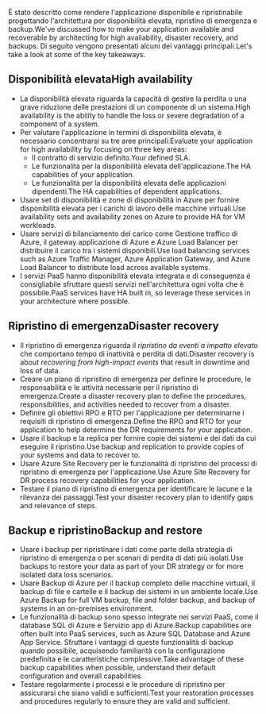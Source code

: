 <span data-ttu-id="42a18-101">È stato descritto come rendere l'applicazione disponibile e ripristinabile progettando l'architettura per disponibilità elevata, ripristino di emergenza e backup.</span><span class="sxs-lookup"><span data-stu-id="42a18-101">We've discussed how to make your application available and recoverable by architecting for high availability, disaster recovery, and backups.</span></span> <span data-ttu-id="42a18-102">Di seguito vengono presentati alcuni dei vantaggi principali.</span><span class="sxs-lookup"><span data-stu-id="42a18-102">Let's take a look at some of the key takeaways.</span></span>

## <a name="high-availability"></a><span data-ttu-id="42a18-103">Disponibilità elevata</span><span class="sxs-lookup"><span data-stu-id="42a18-103">High availability</span></span>

- <span data-ttu-id="42a18-104">La disponibilità elevata riguarda la capacità di gestire la perdita o una grave riduzione delle prestazioni di un componente di un sistema.</span><span class="sxs-lookup"><span data-stu-id="42a18-104">High availability is the ability to handle the loss or severe degradation of a component of a system.</span></span>
- <span data-ttu-id="42a18-105">Per valutare l'applicazione in termini di disponibilità elevata, è necessario concentrarsi su tre aree principali:</span><span class="sxs-lookup"><span data-stu-id="42a18-105">Evaluate your application for high availability by focusing on three key areas:</span></span>
  - <span data-ttu-id="42a18-106">Il contratto di servizio definito.</span><span class="sxs-lookup"><span data-stu-id="42a18-106">Your defined SLA.</span></span>
  - <span data-ttu-id="42a18-107">Le funzionalità per la disponibilità elevata dell'applicazione.</span><span class="sxs-lookup"><span data-stu-id="42a18-107">The HA capabilities of your application.</span></span>
  - <span data-ttu-id="42a18-108">Le funzionalità per la disponibilità elevata delle applicazioni dipendenti.</span><span class="sxs-lookup"><span data-stu-id="42a18-108">The HA capabilities of dependent applications.</span></span>
- <span data-ttu-id="42a18-109">Usare set di disponibilità e zone di disponibilità in Azure per fornire disponibilità elevata per i carichi di lavoro delle macchine virtuali.</span><span class="sxs-lookup"><span data-stu-id="42a18-109">Use availability sets and availability zones on Azure to provide HA for VM workloads.</span></span>
- <span data-ttu-id="42a18-110">Usare servizi di bilanciamento del carico come Gestione traffico di Azure, il gateway applicazione di Azure e Azure Load Balancer per distribuire il carico tra i sistemi disponibili.</span><span class="sxs-lookup"><span data-stu-id="42a18-110">Use load balancing services such as Azure Traffic Manager, Azure Application Gateway, and Azure Load Balancer to distribute load across available systems.</span></span>
- <span data-ttu-id="42a18-111">I servizi PaaS hanno disponibilità elevata integrata e di conseguenza è consigliabile sfruttare questi servizi nell'architettura ogni volta che è possibile.</span><span class="sxs-lookup"><span data-stu-id="42a18-111">PaaS services have HA built in, so leverage these services in your architecture where possible.</span></span>

## <a name="disaster-recovery"></a><span data-ttu-id="42a18-112">Ripristino di emergenza</span><span class="sxs-lookup"><span data-stu-id="42a18-112">Disaster recovery</span></span>

- <span data-ttu-id="42a18-113">Il ripristino di emergenza riguarda il *ripristino da eventi a impatto elevato* che comportano tempo di inattività e perdita di dati.</span><span class="sxs-lookup"><span data-stu-id="42a18-113">Disaster recovery is about *recovering from high-impact events* that result in downtime and loss of data.</span></span>
- <span data-ttu-id="42a18-114">Creare un piano di ripristino di emergenza per definire le procedure, le responsabilità e le attività necessarie per il ripristino di emergenza.</span><span class="sxs-lookup"><span data-stu-id="42a18-114">Create a disaster recovery plan to define the procedures, responsibilities, and activities needed to recover from a disaster.</span></span>
- <span data-ttu-id="42a18-115">Definire gli obiettivi RPO e RTO per l'applicazione per determinarne i requisiti di ripristino di emergenza.</span><span class="sxs-lookup"><span data-stu-id="42a18-115">Define the RPO and RTO for your application to help determine the DR requirements for your application.</span></span>
- <span data-ttu-id="42a18-116">Usare il backup e la replica per fornire copie dei sistemi e dei dati da cui eseguire il ripristino.</span><span class="sxs-lookup"><span data-stu-id="42a18-116">Use backup and replication to provide copies of your systems and data to recover to.</span></span>
- <span data-ttu-id="42a18-117">Usare Azure Site Recovery per le funzionalità di ripristino dei processi di ripristino di emergenza per l'applicazione.</span><span class="sxs-lookup"><span data-stu-id="42a18-117">Use Azure Site Recovery for DR process recovery capabilities for your application.</span></span>
- <span data-ttu-id="42a18-118">Testare il piano di ripristino di emergenza per identificare le lacune e la rilevanza dei passaggi.</span><span class="sxs-lookup"><span data-stu-id="42a18-118">Test your disaster recovery plan to identify gaps and relevance of steps.</span></span>

## <a name="backup-and-restore"></a><span data-ttu-id="42a18-119">Backup e ripristino</span><span class="sxs-lookup"><span data-stu-id="42a18-119">Backup and restore</span></span>

- <span data-ttu-id="42a18-120">Usare i backup per ripristinare i dati come parte della strategia di ripristino di emergenza o per scenari di perdita di dati più isolati.</span><span class="sxs-lookup"><span data-stu-id="42a18-120">Use backups to restore your data as part of your DR strategy or for more isolated data loss scenarios.</span></span>
- <span data-ttu-id="42a18-121">Usare Backup di Azure per il backup completo delle macchine virtuali, il backup di file e cartelle e il backup dei sistemi in un ambiente locale.</span><span class="sxs-lookup"><span data-stu-id="42a18-121">Use Azure Backup for full VM backup, file and folder backup, and backup of systems in an on-premises environment.</span></span>
- <span data-ttu-id="42a18-122">Le funzionalità di backup sono spesso integrate nei servizi PaaS, come il database SQL di Azure e Servizio app di Azure.</span><span class="sxs-lookup"><span data-stu-id="42a18-122">Backup capabilities are often built into PaaS services, such as Azure SQL Database and Azure App Service.</span></span> <span data-ttu-id="42a18-123">Sfruttare i vantaggi di queste funzionalità di backup quando possibile, acquisendo familiarità con la configurazione predefinita e le caratteristiche complessive.</span><span class="sxs-lookup"><span data-stu-id="42a18-123">Take advantage of these backup capabilities when possible, understand their default configuration and overall capabilities.</span></span>
- <span data-ttu-id="42a18-124">Testare regolarmente i processi e le procedure di ripristino per assicurarsi che siano validi e sufficienti.</span><span class="sxs-lookup"><span data-stu-id="42a18-124">Test your restoration processes and procedures regularly to ensure they are valid and sufficient.</span></span>
